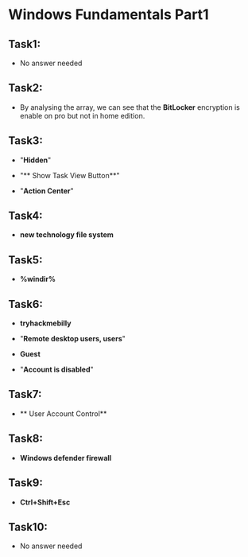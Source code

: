 # Windows Fundamentals Part1

## Task1:

- No answer needed

## Task2:

- By analysing the array, we can see that the **BitLocker** encryption is enable on pro but not in home edition.

## Task3:

- "**Hidden**"

- "** Show Task View Button**"

- "**Action Center**"


## Task4:

- **new technology file system**


## Task5:

- **%windir%**

## Task6:

- **tryhackmebilly**

- "**Remote desktop users, users**"

- **Guest**

- "**Account is disabled**"

## Task7:

- ** User Account Control**

## Task8:

- **Windows defender firewall**

## Task9:

- **Ctrl+Shift+Esc**

## Task10:

- No answer needed

